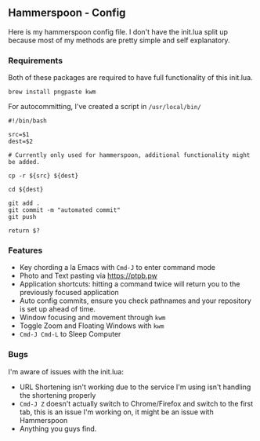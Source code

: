 ## Hammerspoon - Config

Here is my hammerspoon config file. I don't have the init.lua split up because most of my methods are pretty simple and self explanatory.

### Requirements

Both of these packages are required to have full functionality of this init.lua.

`brew install pngpaste kwm`

For autocommitting, I've created a script in `/usr/local/bin/`

```
#!/bin/bash

src=$1
dest=$2

# Currently only used for hammerspoon, additional functionality might be added.

cp -r ${src} ${dest}

cd ${dest}

git add .
git commit -m "automated commit"
git push

return $?
```

### Features

* Key chording a la Emacs with `Cmd-J` to enter command mode
* Photo and Text pasting via https://ptpb.pw
* Application shortcuts: hitting a command twice will return you to the previously focused application
* Auto config commits, ensure you check pathnames and your repository is set up ahead of time.
* Window focusing and movement through `kwm`
* Toggle Zoom and Floating Windows with `kwm`
* `Cmd-J Cmd-L` to Sleep Computer

### Bugs

I'm aware of issues with the init.lua: 

* URL Shortening isn't working due to the service I'm using isn't handling the shortening properly
* `Cmd-J Z` doesn't actually switch to Chrome/Firefox and switch to the first tab, this is an issue I'm working on, it might be an issue with Hammerspoon
* Anything you guys find.

